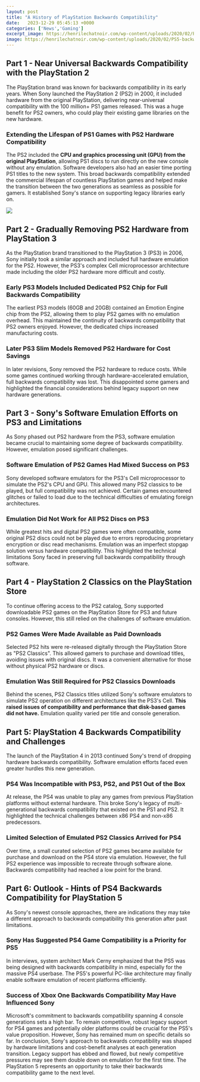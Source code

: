 ```yaml
---
layout: post
title: "A History of PlayStation Backwards Compatibility"
date:   2023-12-29 05:45:13 +0000
categories: ['News','Gaming']
excerpt_image: https://henrilechatnoir.com/wp-content/uploads/2020/02/PS5-backward-compatibility.jpg
image: https://henrilechatnoir.com/wp-content/uploads/2020/02/PS5-backward-compatibility.jpg
---
```


## Part 1 - Near Universal Backwards Compatibility with the PlayStation 2
The PlayStation brand was known for backwards compatibility in its early years. When Sony launched the PlayStation 2 (PS2) in 2000, it included hardware from the original PlayStation, delivering near-universal compatibility with the 100 million+ PS1 games released. This was a huge benefit for PS2 owners, who could play their existing game libraries on the new hardware. 
### **Extending the Lifespan of PS1 Games with PS2 Hardware Compatibility**
The PS2 included the **CPU and graphics processing unit (GPU) from the original PlayStation**, allowing PS1 discs to run directly on the new console without any emulation. Software developers also had an easier time porting PS1 titles to the new system. This broad backwards compatibility extended the commercial lifespan of countless PlayStation games and helped make the transition between the two generations as seamless as possible for gamers. It established Sony's stance on supporting legacy libraries early on.

![](https://henrilechatnoir.com/wp-content/uploads/2020/02/PS5-backward-compatibility.jpg)
## Part 2 - Gradually Removing PS2 Hardware from PlayStation 3 
As the PlayStation brand transitioned to the PlayStation 3 (PS3) in 2006, Sony initially took a similar approach and included full hardware emulation for the PS2. However, the PS3's complex Cell microprocessor architecture made including the older PS2 hardware more difficult and costly. 
### **Early PS3 Models Included Dedicated PS2 Chip for Full Backwards Compatibility**  
The earliest PS3 models (60GB and 20GB) contained an Emotion Engine chip from the PS2, allowing them to play PS2 games with no emulation overhead. This maintained the continuity of backwards compatibility that PS2 owners enjoyed. However, the dedicated chips increased manufacturing costs.
### **Later PS3 Slim Models Removed PS2 Hardware for Cost Savings**
In later revisions, Sony removed the PS2 hardware to reduce costs. While some games continued working through hardware-accelerated emulation, full backwards compatibility was lost. This disappointed some gamers and highlighted the financial considerations behind legacy support on new hardware generations.
## Part 3 - Sony's Software Emulation Efforts on PS3 and Limitations
As Sony phased out PS2 hardware from the PS3, software emulation became crucial to maintaining some degree of backwards compatibility. However, emulation posed significant challenges.
### **Software Emulation of PS2 Games Had Mixed Success on PS3**  
Sony developed software emulators for the PS3's Cell microprocessor to simulate the PS2's CPU and GPU. This allowed many PS2 classics to be played, but full compatibility was not achieved. Certain games encountered glitches or failed to load due to the technical difficulties of emulating foreign architectures.
### **Emulation Did Not Work for All PS2 Discs on PS3**
While greatest hits and digital PS2 games were often compatible, some original PS2 discs could not be played due to errors reproducing proprietary encryption or disc read mechanisms. Emulation was an imperfect stopgap solution versus hardware compatibility. This highlighted the technical limitations Sony faced in preserving full backwards compatibility through software.
## Part 4 - PlayStation 2 Classics on the PlayStation Store
To continue offering access to the PS2 catalog, Sony supported downloadable PS2 games on the PlayStation Store for PS3 and future consoles. However, this still relied on the challenges of software emulation.
### **PS2 Games Were Made Available as Paid Downloads**
Selected PS2 hits were re-released digitally through the PlayStation Store as "PS2 Classics". This allowed gamers to purchase and download titles, avoiding issues with original discs. It was a convenient alternative for those without physical PS2 hardware or discs.
### **Emulation Was Still Required for PS2 Classics Downloads**  
Behind the scenes, PS2 Classics titles utilized Sony's software emulators to simulate PS2 operation on different architectures like the PS3's Cell. **This raised issues of compatibility and performance that disk-based games did not have.** Emulation quality varied per title and console generation.
## Part 5: PlayStation 4 Backwards Compatibility and Challenges 
The launch of the PlayStation 4 in 2013 continued Sony's trend of dropping hardware backwards compatibility. Software emulation efforts faced even greater hurdles this new generation.
### **PS4 Was Incompatible with PS3, PS2, and PS1 Out of the Box**
At release, the PS4 was unable to play any games from previous PlayStation platforms without external hardware. This broke Sony's legacy of multi-generational backwards compatibility that existed on the PS1 and PS2. It highlighted the technical challenges between x86 PS4 and non-x86 predecessors. 
### **Limited Selection of Emulated PS2 Classics Arrived for PS4**
Over time, a small curated selection of PS2 games became available for purchase and download on the PS4 store via emulation. However, the full PS2 experience was impossible to recreate through software alone. Backwards compatibility had reached a low point for the brand.
## Part 6: Outlook - Hints of PS4 Backwards Compatibility for PlayStation 5
As Sony's newest console approaches, there are indications they may take a different approach to backwards compatibility this generation after past limitations. 
### **Sony Has Suggested PS4 Game Compatibility is a Priority for PS5**  
In interviews, system architect Mark Cerny emphasized that the PS5 was being designed with backwards compatibility in mind, especially for the massive PS4 userbase. The PS5's powerful PC-like architecture may finally enable software emulation of recent platforms efficiently.
### **Success of Xbox One Backwards Compatibility May Have Influenced Sony**
Microsoft's commitment to backwards compatibility spanning 4 console generations sets a high bar. To remain competitive, robust legacy support for PS4 games and potentially older platforms could be crucial for the PS5's value proposition. However, Sony has remained mum on specific details so far.
In conclusion, Sony's approach to backwards compatibility was shaped by hardware limitations and cost-benefit analyses at each generation transition. Legacy support has ebbed and flowed, but newly competitive pressures may see them double down on emulation for the first time. The PlayStation 5 represents an opportunity to take their backwards compatibility game to the next level.
